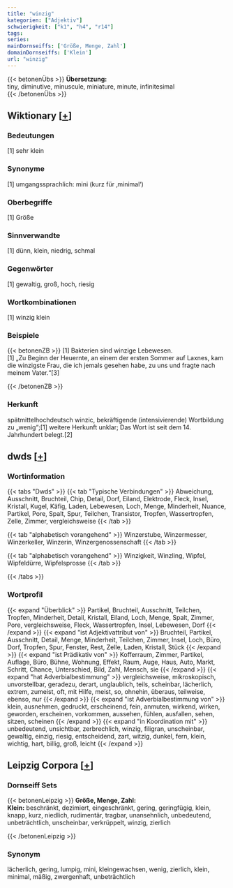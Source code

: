 ```yaml
---
title: "winzig"
kategorien: ["Adjektiv"]
schwierigkeit: ["k1", "h4", "r14"]
tags:
series:
mainDornseiffs: ['Größe, Menge, Zahl']
domainDornseiffs: ['Klein']
url: "winzig"
---
```


{{< betonenÜbs >}}
**Übersetzung:**  
tiny, diminutive, minuscule, miniature, minute, infinitesimal  
{{< /betonenÜbs >}}

## Wiktionary [[+](https://de.wiktionary.org/wiki/winzig)]

### Bedeutungen
[1] sehr klein  

### Synonyme
[1] umgangssprachlich: mini (kurz für ‚minimal‘)  

### Oberbegriffe
[1] Größe  

### Sinnverwandte
[1] dünn, klein, niedrig, schmal  

### Gegenwörter
[1] gewaltig, groß, hoch, riesig  

### Wortkombinationen
[1] winzig klein  

### Beispiele
{{< betonenZB >}}
[1] Bakterien sind winzige Lebewesen.  
[1] „Zu Beginn der Heuernte, an einem der ersten Sommer auf Laxnes, kam die winzigste Frau, die ich jemals gesehen habe, zu uns und fragte nach meinem Vater.“[3]  

{{< /betonenZB >}}
### Herkunft
spätmittelhochdeutsch winzic, bekräftigende (intensivierende) Wortbildung zu „wenig“;[1] weitere Herkunft unklar; Das Wort ist seit dem 14. Jahrhundert belegt.[2]  



## dwds [[+](https://www.dwds.de/wb/winzig)]

### Wortinformation
{{< tabs "Dwds" >}}
{{< tab "Typische Verbindungen" >}}
Abweichung, Ausschnitt, Bruchteil, Chip, Detail, Dorf, Eiland, Elektrode, Fleck, Insel, Kristall, Kugel, Käfig, Laden, Lebewesen, Loch, Menge, Minderheit, Nuance, Partikel, Pore, Spalt, Spur, Teilchen, Transistor, Tropfen, Wassertropfen, Zelle, Zimmer, vergleichsweise
{{< /tab >}}

{{< tab "alphabetisch vorangehend" >}}
Winzerstube, Winzermesser, Winzerkeller, Winzerin, Winzergenossenschaft
{{< /tab >}}

{{< tab "alphabetisch vorangehend" >}}
Winzigkeit, Winzling, Wipfel, Wipfeldürre, Wipfelsprosse
{{< /tab >}}

{{< /tabs >}}

### Wortprofil
{{< expand "Überblick" >}} Partikel, Bruchteil, Ausschnitt, Teilchen, Tropfen, Minderheit, Detail, Kristall, Eiland, Loch, Menge, Spalt, Zimmer, Pore, vergleichsweise, Fleck, Wassertropfen, Insel, Lebewesen, Dorf {{< /expand >}}
{{< expand "ist Adjektivattribut von" >}} Bruchteil, Partikel, Ausschnitt, Detail, Menge, Minderheit, Teilchen, Zimmer, Insel, Loch, Büro, Dorf, Tropfen, Spur, Fenster, Rest, Zelle, Laden, Kristall, Stück {{< /expand >}}
{{< expand "ist Prädikativ von" >}} Kofferraum, Zimmer, Partikel, Auflage, Büro, Bühne, Wohnung, Effekt, Raum, Auge, Haus, Auto, Markt, Schritt, Chance, Unterschied, Bild, Zahl, Mensch, sie {{< /expand >}}
{{< expand "hat Adverbialbestimmung" >}} vergleichsweise, mikroskopisch, unvorstellbar, geradezu, derart, unglaublich, teils, scheinbar, lächerlich, extrem, zumeist, oft, mit Hilfe, meist, so, ohnehin, überaus, teilweise, ebenso, nur {{< /expand >}}
{{< expand "ist Adverbialbestimmung von" >}} klein, ausnehmen, gedruckt, erscheinend, fein, anmuten, wirkend, wirken, geworden, erscheinen, vorkommen, aussehen, fühlen, ausfallen, sehen, sitzen, scheinen {{< /expand >}}
{{< expand "in Koordination mit" >}} unbedeutend, unsichtbar, zerbrechlich, winzig, filigran, unscheinbar, gewaltig, einzig, riesig, entscheidend, zart, witzig, dunkel, fern, klein, wichtig, hart, billig, groß, leicht {{< /expand >}}

## Leipzig Corpora [[+](https://corpora.uni-leipzig.de/en/res?word=winzig&corpusId=deu_newscrawl-public_2018)]

### Dornseiff Sets
{{< betonenLeipzig >}}
**Größe, Menge, Zahl:**  
**Klein:** beschränkt, dezimiert, eingeschränkt, gering, geringfügig, klein, knapp, kurz, niedlich, rudimentär, tragbar, unansehnlich, unbedeutend, unbeträchtlich, unscheinbar, verkrüppelt, winzig, zierlich  

{{< /betonenLeipzig >}}

### Synonym
lächerlich, gering, lumpig, mini, kleingewachsen, wenig, zierlich, klein, minimal, mäßig, zwergenhaft, unbeträchtlich

